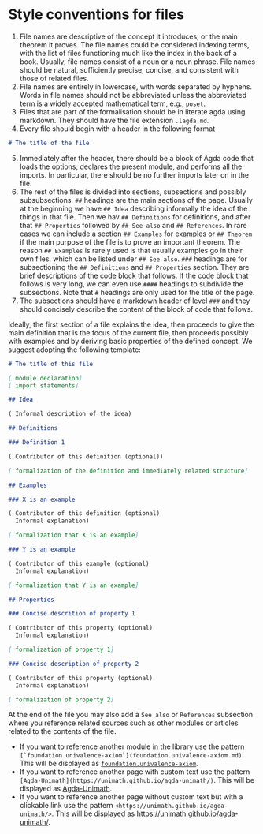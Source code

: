 
# Style conventions for files

1. File names are descriptive of the concept it introduces, or the main theorem it proves. The file names could be considered indexing terms, with the list of files functioning much like the index in the back of a book. Usually, file names consist of a noun or a noun phrase. File names should be natural, sufficiently precise, concise, and consistent with those of related files. 
2. File names are entirely in lowercase, with words separated by hyphens. Words in file names should not be abbreviated unless the abbreviated term is a widely accepted mathematical term, e.g., `poset`.
3. Files that are part of the formalisation should be in literate agda using markdown. They should have the file extension `.lagda.md`.
4. Every file should begin with a header in the following format
```md
# The title of the file
```
5. Immediately after the header, there should be a block of Agda code that loads the options, declares the present module, and performs all the imports. In particular, there should be no further imports later on in the file.
6. The rest of the files is divided into sections, subsections and possibly subsubsections. `##` headings are the main sections of the page. Usually at the beginning we have `## Idea` describing informally the idea of the things in that file. Then we hav `## Definitions` for definitions, and after that `## Properties` followed by `## See also` and `## References`. In rare cases we can include a section `## Examples` for examples or `## Theorem` if the main purpose of the file is to prove an important theorem. The reason `## Examples` is rarely used is that usually examples go in their own files, which can be listed under `## See also`.
`###` headings are for subsectioning the `## Definitions` and `## Properties` section. They are brief descriptions of the code block that follows. If the code block that follows is very long, we can even use `####` headings to subdivide the subsections. 
Note that `#` headings are only used for the title of the page.
7. The subsections should have a markdown header of level `###` and they should concisely describe the content of the block of code that follows.

Ideally, the first section of a file explains the idea, then proceeds to give the main definition that is the focus of the current file, then proceeds possibly with examples and by deriving basic properties of the defined concept. We suggest adopting the following template:

```md
# The title of this file

[ module declaration]
[ import statements]

## Idea

( Informal description of the idea)

## Definitions

### Definition 1

( Contributor of this definition (optional))

[ formalization of the definition and immediately related structure]

## Examples

### X is an example

( Contributor of this definition (optional)
  Informal explanation)

[ formalization that X is an example]

### Y is an example

( Contributor of this example (optional)
  Informal explanation)

[ formalization that Y is an example]

## Properties

### Concise descrition of property 1

( Contributor of this property (optional)
  Informal explanation)

[ formalization of property 1]

### Concise description of property 2

( Contributor of this property (optional)
  Informal explanation)

[ formalization of property 2]
```

At the end of the file you may also add a `See also` or `References` subsection where you reference related sources such as other modules or articles related to the contents of the file.

- If you want to reference another module in the library use the pattern
  ```[`foundation.univalence-axiom`](foundation.univalence-axiom.md)```.
  This will be displayed as [`foundation.univalence-axiom`](foundation.univalence-axiom.md).
- If you want to reference another page with custom text use the pattern ```[Agda-Unimath](https://unimath.github.io/agda-unimath/)```.
  This will be displayed as [Agda-Unimath](https://unimath.github.io/agda-unimath/).
- If you want to reference another page without custom text but with a clickable link use the pattern ```<https://unimath.github.io/agda-unimath/>```.
  This will be displayed as <https://unimath.github.io/agda-unimath/>.
